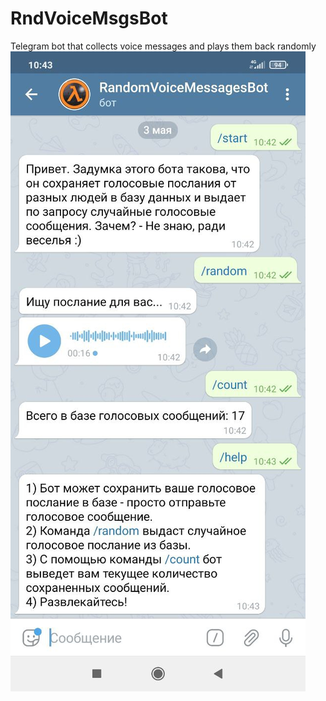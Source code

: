 # RndVoiceMsgsBot
 Telegram bot that collects voice messages and plays them back randomly
![Image alt](https://github.com/mihalech19/RndVoiceMsgsBot/raw/main/screen.png)
